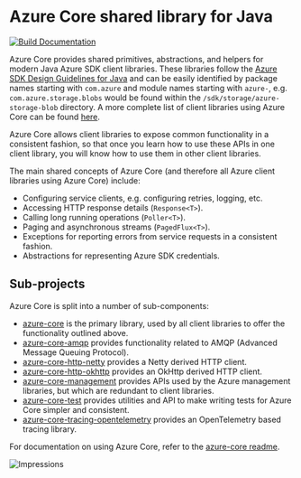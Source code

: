 # Azure Core shared library for Java

[![Build Documentation](https://img.shields.io/badge/documentation-published-blue.svg)](https://azure.github.io/azure-sdk-for-java)

Azure Core provides shared primitives, abstractions, and helpers for modern Java Azure SDK client libraries. These libraries follow the [Azure SDK Design Guidelines for Java](https://azure.github.io/azure-sdk/java_introduction.html) and can be easily identified by package names starting with `com.azure` and module names starting with `azure-`, e.g. `com.azure.storage.blobs` would be found within the `/sdk/storage/azure-storage-blob` directory. A more complete list of client libraries using Azure Core can be found [here](https://azure.github.io/azure-sdk/releases/latest/#java-packages).

Azure Core allows client libraries to expose common functionality in a consistent fashion, so that once you learn how to use these APIs in one client library, you will know how to use them in other client libraries.

The main shared concepts of Azure Core (and therefore all Azure client libraries using Azure Core) include:

- Configuring service clients, e.g. configuring retries, logging, etc.
- Accessing HTTP response details (`Response<T>`).
- Calling long running operations (`Poller<T>`).
- Paging and asynchronous streams (`PagedFlux<T>`).
- Exceptions for reporting errors from service requests in a consistent fashion.
- Abstractions for representing Azure SDK credentials.

## Sub-projects

Azure Core is split into a number of sub-components:

- [azure-core](azure-core) is the primary library, used by all client libraries to offer the functionality outlined above.
- [azure-core-amqp](azure-core-amqp) provides functionality related to AMQP (Advanced Message Queuing Protocol).
- [azure-core-http-netty](azure-core-http-netty) provides a Netty derived HTTP client.
- [azure-core-http-okhttp](azure-core-http-okhttp) provides an OkHttp derived HTTP client.
- [azure-core-management](azure-core-management) provides APIs used by the Azure management libraries, but which are redundant to client libraries.
- [azure-core-test](azure-core-test) provides utilities and API to make writing tests for Azure Core simpler and consistent.
- [azure-core-tracing-opentelemetry](azure-core-tracing-opentelemetry) provides an OpenTelemetry based tracing library.

For documentation on using Azure Core, refer to the [azure-core readme](azure-core).

![Impressions](https://azure-sdk-impressions.azurewebsites.net/api/impressions/azure-sdk-for-java%2Fsdk%2Fcore%2FREADME.png)

